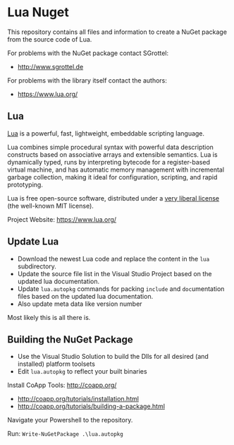 # Lua Nuget #

This repository contains all files and information to create a NuGet package from the source code of Lua.

For problems with the NuGet package contact SGrottel: 

* http://www.sgrottel.de

For problems with the library itself contact the authors:

* https://www.lua.org/

## Lua ##

[Lua](https://www.lua.org/) is a powerful, fast, lightweight, embeddable scripting language.

Lua combines simple procedural syntax with powerful data description constructs based on associative arrays and extensible semantics.
Lua is dynamically typed, runs by interpreting bytecode for a register-based virtual machine, and has automatic memory management with incremental garbage collection, making it ideal for configuration, scripting, and rapid prototyping.

Lua is free open-source software, distributed under a [very liberal license](https://www.lua.org/license.html) (the well-known MIT license).

Project Website: https://www.lua.org/

## Update Lua ##

* Download the newest Lua code and replace the content in the `lua` subdirectory.
* Update the source file list in the Visual Studio Project based on the updated lua documentation.
* Update `lua.autopkg` commands for packing `include` and `doc`umentation files based on the updated lua documentation.
* Also update meta data like version number

Most likely this is all there is.

## Building the NuGet Package ##

* Use the Visual Studio Solution to build the Dlls for all desired (and installed) platform toolsets
* Edit `lua.autopkg` to reflect your built binaries

Install CoApp Tools: http://coapp.org/

* http://coapp.org/tutorials/installation.html
* http://coapp.org/tutorials/building-a-package.html

Navigate your Powershell to the repository.

Run: `Write-NuGetPackage .\lua.autopkg`
